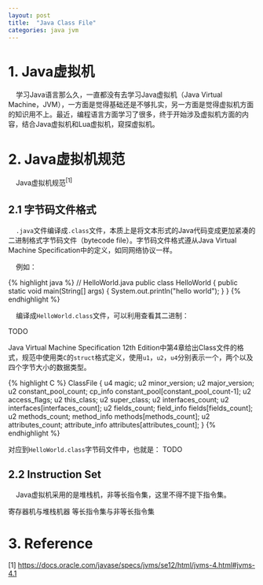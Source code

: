 ```yaml
---
layout: post
title:  "Java Class File"
categories: java jvm
---
```


# 1. Java虚拟机

&nbsp;&nbsp;&nbsp;&nbsp;学习Java语言那么久，一直都没有去学习Java虚拟机（Java Virtual Machine，JVM），一方面是觉得基础还是不够扎实，另一方面是觉得虚拟机方面的知识用不上。最近，编程语言方面学习了很多，终于开始涉及虚拟机方面的内容，结合Java虚拟机和Lua虚拟机，窥探虚拟机。

# 2. Java虚拟机规范

&nbsp;&nbsp;&nbsp;&nbsp;Java虚拟机规范<sup>[1]</sup>

## 2.1 字节码文件格式

&nbsp;&nbsp;&nbsp;&nbsp;`.java`文件编译成`.class`文件，本质上是将文本形式的Java代码变成更加紧凑的二进制格式字节码文件（bytecode file）。字节码文件格式遵从Java Virtual Machine Specification中的定义，如同网络协议一样。

&nbsp;&nbsp;&nbsp;&nbsp;例如：

{% highlight java %}
// HelloWorld.java
public class HelloWorld {
    public static void main(String[] args) {
        System.out.println("hello world");
    }
}
{% endhighlight %}

&nbsp;&nbsp;&nbsp;&nbsp;编译成`HelloWorld.class`文件，可以利用查看其二进制：

TODO

Java Virtual Machine Specification 12th Edition中第4章给出Class文件的格式，规范中使用类`C`的`struct`格式定义，使用`u1`，`u2`，`u4`分别表示一个，两个以及四个字节大小的数据类型。

{% highlight C %}
ClassFile {
       u4             magic;
       u2             minor_version;
       u2             major_version;
       u2             constant_pool_count;
       cp_info        constant_pool[constant_pool_count-1];
       u2             access_flags;
       u2             this_class;
       u2             super_class;
       u2             interfaces_count;
       u2             interfaces[interfaces_count];
       u2             fields_count;
       field_info     fields[fields_count];
       u2             methods_count;
       method_info    methods[methods_count];
       u2             attributes_count;
       attribute_info attributes[attributes_count];
}
{% endhighlight %}

对应到`HelloWorld.class`字节码文件中，也就是：
TODO


## 2.2 Instruction Set

&nbsp;&nbsp;&nbsp;&nbsp;Java虚拟机采用的是堆栈机，非等长指令集，这里不得不提下指令集。

寄存器机与堆栈机器
等长指令集与非等长指令集

# 3. Reference 

[1] https://docs.oracle.com/javase/specs/jvms/se12/html/jvms-4.html#jvms-4.1